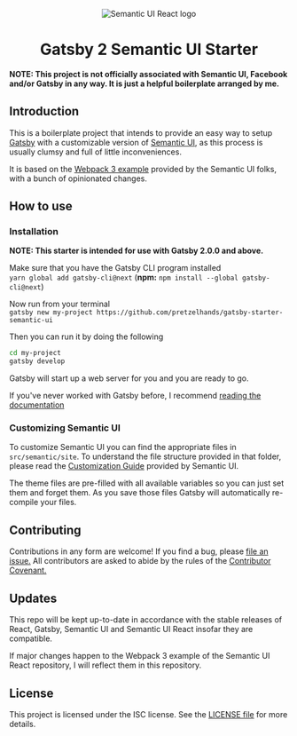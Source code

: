 <p align="center">
    <img src="https://react.semantic-ui.com/logo.png" alt="Semantic UI React logo" align="center">
</p>

<h1 align="center">Gatsby 2 Semantic UI Starter</h1>

**NOTE: This project is not officially associated with Semantic UI, Facebook and/or Gatsby in any way. It is just a helpful boilerplate arranged by me.**

## Introduction

This is a boilerplate project that intends to provide an easy way to setup [Gatsby](https://www.gatsbyjs.org/) with a customizable version of [Semantic UI](https://semantic-ui.com/), as this process is usually clumsy and full of little inconveniences.

It is based on the [Webpack 3 example](https://github.com/Semantic-Org/Semantic-UI-React/tree/master/examples/webpack3) provided by the Semantic UI folks, with a bunch of opinionated changes.

## How to use

### Installation

**NOTE: This starter is intended for use with Gatsby 2.0.0 and above.**

Make sure that you have the Gatsby CLI program installed  
`yarn global add gatsby-cli@next` (**npm:** `npm install --global gatsby-cli@next`)

Now run from your terminal  
`gatsby new my-project https://github.com/pretzelhands/gatsby-starter-semantic-ui`

Then you can run it by doing the following  
```sh
cd my-project
gatsby develop
```

Gatsby will start up a web server for you and you are ready to go.

If you've never worked with Gatsby before, I recommend [reading the documentation](https://next.gatsbyjs.org/docs/)

### Customizing Semantic UI

To customize Semantic UI you can find the appropriate files in `src/semantic/site`. To understand the file structure provided in that folder, please read the [Customization Guide](http://learnsemantic.com/developing/customizing.html) provided by Semantic UI.

The theme files are pre-filled with all available variables so you can just set them and forget them. As you save those files Gatsby will automatically re-compile your files.

## Contributing

Contributions in any form are welcome! If you find a bug, please [file an issue.](https://github.com/pretzelhands/react-semantic-boilerplate/issues) All contributors are asked to abide by the rules of the [Contributor Covenant.](./CODE_OF_CONDUCT.md)

## Updates

This repo will be kept up-to-date in accordance with the stable releases of React, Gatsby, Semantic UI and Semantic UI React insofar they are compatible.

If major changes happen to the Webpack 3 example of the Semantic UI React repository, I will reflect them in this repository.

## License

This project is licensed under the ISC license. See the [LICENSE file](./LICENSE.md) for more details.



